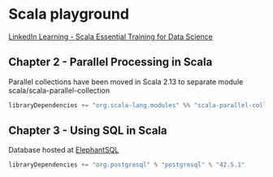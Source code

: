 # Scala playground

[LinkedIn Learning - Scala Essential Training for Data Science](https://www.linkedin.com/learning/scala-essential-training-for-data-science)

## Chapter 2 - Parallel Processing in Scala

Parallel collections have been moved in Scala 2.13 to separate module scala/scala-parallel-collection
```sbt
libraryDependencies += "org.scala-lang.modules" %% "scala-parallel-collections" % "1.0.4"
```

## Chapter 3 - Using SQL in Scala

Database hosted at [ElephantSQL](https://www.elephantsql.com/)

```sbt
libraryDependencies += "org.postgresql" % "postgresql" % "42.5.1"
```